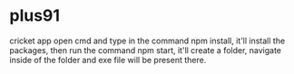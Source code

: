 # plus91
cricket app
open cmd and type in the command npm install, it'll install the packages, 
then run the command npm start, it'll create a folder, navigate inside of the folder and exe file will be present there.
